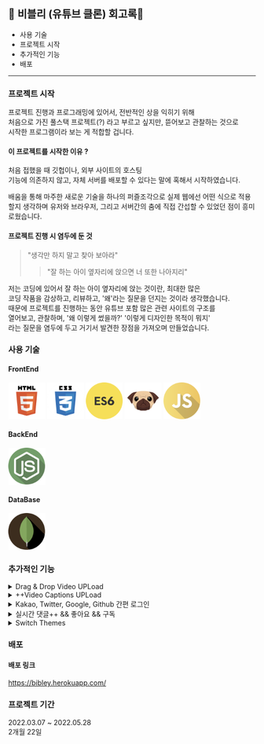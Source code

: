 ## 👀 비블리 (유튜브 클론) 회고록💭

- 사용 기술
- 프로젝트 시작
- 추가적인 기능
- 배포

---

### 프로젝트 시작

프로젝트 진행과 프로그래밍에 있어서, 전반적인 상을 익히기 위해  
처음으로 가진 풀스택 프로젝트(?) 라고 부르고 싶지만, 뜯어보고 관찰하는 것으로 <br>
시작한 프로그램이라 보는 게 적합할 겁니다.

#### 이 프로젝트를 시작한 이유 ?

처음 접했을 때 깃헙이나, 외부 사이트의 호스팅
<br>
기능에 의존하지 않고, 자체 서버를 배포할 수 있다는 말에 혹해서 시작하였습니다.

배움을 통해 마주한 새로운 기술을 하나의 퍼즐조각으로
실제 웹에선 어떤 식으로 적용할지 생각하며
유저와 브라우저, 그리고 서버간의 춤에 직접
간섭할 수 있었던 점이 흥미로웠습니다.

#### 프로젝트 진행 시 염두에 둔 것

> "생각만 하지 말고 찾아 보아라"
>
> > "잘 하는 아이 옆자리에 앉으면 너 또한 나아지리"

저는 코딩에 있어서 잘 하는 아이 옆자리에 앉는 것이란, 최대한 많은
<br>
코딩 작품을 감상하고, 리뷰하고, '왜'라는 질문을 던지는 것이라 생각했습니다.
<br>
때문에 프로젝트를 진행하는 동안 유튜브 포함 많은 관련 사이트의 구조를
<br>
열어보고, 관찰하며, '왜 이렇게 썼을까?' '이렇게 디자인한 목적이 뭐지'
<br>
라는 질문을 염두에 두고 거기서 발견한 장점을 가져오며 만들었습니다.

### 사용 기술

#### FrontEnd

<p>
<img src="./read_src/tech_icon/html5.png" width="75" height="75"/>
<img src="./read_src/tech_icon/css3.png" width="75" height="75"/>
<img src="./read_src/tech_icon/es6.png" width="75" height="75"/>
<img src="./read_src/tech_icon/pug.png" width="75" height="75"/>
<img src="./read_src/tech_icon/js.png" width="75" height="75"/>
</p>

#### BackEnd

<img src="./read_src/tech_icon/nodejs.png" width="75" height="75"/>

#### DataBase

<img src="./read_src/tech_icon/mongodb.png" width="75" height="75"/>

### 추가적인 기능

<details>
<summary>Drag & Drop Video UPLoad</summary>

#### Drag & Drop Video UPLoad

리액트 수업으로 넘아가기 전, 바닐라 JS로 가능한 한 모든 인터렉티브한 부분을 구현해 보고, 기반을 다지기 위해 만들어본 추가적인 기능입니다.

<!--코드 이미지-->
<details>
<summary>소스 코드 보기</summary>

##### ./src/client/js/dropUploadVideo.js

```
//when drop it
videoDragArea.addEventListener("dragover", (event) => {
    event.preventDefault();
    videoDragText.textContent = "Release to upload";
    videoDragArea.classList.add("active");
});

videoDragArea.addEventListener("dragleave", (event) => {
    videoDragText.textContent = "Drag & Drop";
    videoDragArea.classList.remove("active");
});

videoDragArea.addEventListener("drop", (event) => {
    event.preventDefault();

    videoDragText.textContent = "Calling video data. Please wait...";
    videoFile = event.dataTransfer.files[0];
    videoInputElement.files = event.dataTransfer.files;
    console.log(videoInputElement.files);
    videoInputElement.setAttribute("value", `${videoFile}`);
    displayVideoFile();
});

const displayVideoFile = () => {
    let fileType = videoFile.type;
    let validExtensions = ['video/mp4', 'video/mov', 'video/avi', 'video/mkv'];
    if(validExtensions.includes(fileType)) {
        let fileReader = new FileReader();
        fileReader.onload = () => {
            let fileURL = fileReader.result;
            let videoTag = `<video src="${fileURL}" autoplay controls>`;
            videoDragArea.innerHTML = videoTag;
        };
        fileReader.readAsDataURL(videoFile);
    } else {
        alert("Wrong file type. It supports .mp4 .mov .avi files.");
        videoDragArea.classList.remove("active");
    }
}
```

</details>

#### Before, 구현 중 마주한 문제 ?

파일 리더를 통해 원하는 html element 안에 fileURL이 들어간 비디오 태그를 집어넣어 drop된 비디오를 보여주는 방식으로 구현해 보았습니다.
<br>
비디오를 원하는 구역에 불러왔을 지라도, 원래 비디오 데이터를 받을 수 요소는 form에 있는 input이었기 때문에, 파일 드롭 후 제출 버튼 클릭 시, 데이터 베이스에 올라가지 않는 경우가 발생했습니다.

#### After, 이 문제를 고친 방법은 ?

비디오 파일을 읽어올 때, input element와 JS event dataTrasfer의 files 속성을 이용해, 파일 로딩 시 input 값을 부여하는 것으로, 이 문제가 발생하지 않도록 수정하였습니다.

<details>
<summary>적용 사진 보기</summary>

<img src="./read_src/screen_shot/videoDrop_sreen.gif" width="600"/>

</details>

</details>
<details>
<summary>++Video Captions UPLoad</summary>

#### Video Captions UPLoad

비디오를 업로드 하기 위한 사이트 인지라, 자막 업로드 기능이 없을 시, 비디오 시청이 매우 불편할 것 같아 만들어본 기능입니다.

<details>
<summary>소스 코드 보기</summary>

#### ./src/controllers/videoController.js

```
const { _id } = req.session.user;
    const { video, thumb, captions } = req.files;
    const { title, description, hashtags } = req.body;
    const isHeroku = process.env.NODE_ENV === "production";
    try{
        const newVideo = await Video.create({
            title,
            description,
            createdAt: new Date(Date.now()).toLocaleDateString(),
            hashtags: Video.formatHashtags(hashtags),
            fileUrl: isHeroku ? video[0].location : video[0].path,
            thumbUrl: isHeroku ? Video.changePathFormula(thumb[0].location) : Video.changePathFormula(thumb[0].path),
            captionsUrl: captions ? (isHeroku ? captions[0].location : captions[0].path ) : "",
            owner: _id,
        });
```

</details>

#### Before, 구현 중 발견한 문제점 ?

자막 url을 저장할 때, rep.files.captions 가 null 인 경우, 자막 업로드에 실패하는 에러를 발견했습니다.

#### After, 이 문제를 해결한 방법은 ?

업로드 전, 선택된 자막 파일이 있는 지 묻는 if문을 통해, 선택된 파일이 있을 시 파일 경로를 저장하고, 없을 시 공백으로 두어 해결하였습니다.

</details>
<details>
<summary>Kakao, Twitter, Google, Github 간편 로그인</summary>

#### Kakao, Twitter, Google, Github 소셜 간편 로그인

- 아직 작성 중... 💨

</details>
<details>
<summary>실시간 댓글++ && 좋아요 && 구독</summary>

#### 실시간 댓글++ && 좋아요 && 구독

- 아직 작성 중... 💨

</details>
<details>
<summary>Switch Themes</summary>

#### Switch Themes

- 아직 작성 중... 💨

</details>

### 배포

#### 배포 링크

<a href="https://bibley.herokuapp.com/">https://bibley.herokuapp.com/</a>

### 프로젝트 기간

2022.03.07 ~ 2022.05.28
<br>
2개월 22일
